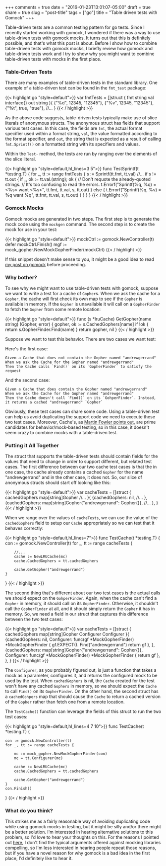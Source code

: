 +++
comments = true
date = "2016-01-23T13:01:07-05:00"
draft = true
share = true
slug = "post-title"
tags = ["go"]
title = "Table driven tests with Gomock"
+++

Table-driven tests are a common testing pattern for go tests. Since I recently started working with gomock, I wondered if there was a way to use table-driven tests with gomock mocks. It turns out that this is definitely possible, and that's what this post is about. Before I show how to combine table-driven tests with gomock mocks, I briefly review how gomock and table-driven tests work and I try to show why you might want to combine table-driven tests with mocks in the first place.

### Table-Driven Tests

There are many examples of table-driven tests in the standard library. One example of a table-driven test can be found in the `fmt_test` package:

{{< highlight go "style=default">}}
var fmtTests = []struct {
	fmt string
	val interface{}
	out string
}{
	{"%d", 12345, "12345"},
	{"%v", 12345, "12345"},
	{"%t", true, "true"},
    //...
}
{{< / highlight >}}

As the above code suggests, table-driven tests typically make use of slice literals of anonymous structs. The anonymous struct has fields that support various test cases. In this case, the fields are `fmt`, the actual format specifier used within a format string, `val`, the value formatted according to the format specifier, and `out`, the string that is expected as a result of calling `fmt.Sprintf()` on a formatted string with its specifiers and values.

Within the `Test-` method, the tests are run by ranging over the elements of the slice literal.

{{< highlight go "style=default,hl_lines=3 5">}}
func TestSprintf(t *testing.T) {
	for _, tt := range fmtTests {
		s := Sprintf(tt.fmt, tt.val)
		//...
		if s != tt.out {
			if _, ok := tt.val.(string); ok {
				// Don't requote the already-quoted strings.
				// It's too confusing to read the errors.
				t.Errorf("Sprintf(%q, %q) = <%s> want <%s>", tt.fmt, tt.val, s, tt.out)
			} else {
				t.Errorf("Sprintf(%q, %v) = %q want %q", tt.fmt, tt.val, s, tt.out)
			}
		}
	}
}
{{< / highlight >}}

### Gomock Mocks

Gomock mocks are generated in two steps. The first step is to generate the mock code using the `mockgen` command. The second step is to create the mock for use in your test:

{{< highlight go "style=default">}}
mockCtrl := gomock.NewController(t)
defer mockCtrl.Finish()
mgf := mock_gopher.NewMockGopherFinder(mockCtrl)
{{< / highlight >}}

If this snippet doesn't make sense to you, it might be a good idea to read [my post on gomock](http://www.philosophicalhacker.com/post/getting-started-with-gomock/) before proceeding.

### Why bother?

To see why we might want to use table-driven tests with gomock, suppose we want to write a test for a cache of `Gopher`s. When we ask the cache for a `Gopher`, the cache will first check its own map to see if the `Gopher` is available in memory. If the `Gopher` is unavailable it will call on a `GopherFinder` to fetch the `Gopher` from some remote location:

{{< highlight go "style=default">}}
func (s *lruCache) GetGopher(name string) (Gopher, error) {
	gopher, ok := s.CachedGophers[name]
	if !ok {
		return s.GopherFinder.Find(name)
	}
	return gopher, nil
}
{{< / highlight >}}

Suppose we want to test this behavior. There are two cases we want test:

Here's the first case:

```
Given a Cache that does not contain the Gopher named "andrewgerrand"
When we ask the Cache for the Gopher named "andrewgerrand"
Then the Cache calls `Find()` on its `GopherFinder` to satisfy the request
```

And the second case:

```
Given a Cache that does contain the Gopher named "andrewgerrand"
When we ask the Cache for the Gopher named "andrewgerrand"
Then the Cache doesn't call `Find()` on its `GohperFinder`. Instead, it returns a cached "andrewgerrand" `Gopher`
```

Obviously, these test cases can share some code. Using a table-driven test can help us avoid duplicating the support code we need to execute these two test cases. Moreover, Cache's, as [Martin Fowler points out](http://martinfowler.com/articles/mocksArentStubs.html), are prime candidates for behavior/mock-based testing, so in this case, it doesn't seem crazy to combine mocks with a table-driven test.

### Putting it All Together

The struct that supports the table-driven tests should contain fields for the values that need to change in order to support different, but related test cases. The first difference between our two cache test cases is that the in one case, the cache already contains a cached `Gopher` for the name "andrewgerrand" and in the other case, it does not. So, our slice of anonymous structs should start off looking like this:

{{< highlight go "style=default">}}
var cacheTests = []struct {
	cachedGophers map[string]Gopher
	//...
}{
	{cachedGophers: nil,
		//...
	},
	{cachedGophers: map[string]Gopher{"andrewgerrand": Gopher{}},
		//...
	},
}
{{< / highlight >}}

When we range over the values of `cacheTests`, we can use the value of the `cachedGophers` field to setup our `Cache` appropriately so we can test that it behaves correctly:

{{< highlight go "style=default,hl_lines=7">}}
func TestCache(t *testing.T) {
    con := gomock.NewController(t)
	for _, tt := range cacheTests {

		//...
		cache := NewLRUCache(mc)
		cache.CachedGophers = tt.cachedGophers

		cache.GetGopher("andrewgerrand")
	}
}
{{< / highlight >}}

The second thing that's different about our two test cases is the actual calls we should expect on the `GohperFinder`. Again, when the cache can't find a `Gopher` in memory, it should call on its `GopherFinder`. Otherwise, it shouldn't call the `GopherFinder` at all, and it should simply return the `Gopher` it has in memory. So, we need a field in our struct that captures this difference between the two test cases:

{{< highlight go "style=default">}}
var cacheTests = []struct {
	cachedGophers map[string]Gopher
	Configurer    Configurer
}{
    {cachedGophers: nil,
		Configurer: func(gf *MockGopherFinder) *MockGopherFinder {
			gf.EXPECT().
				Find("andrewgerrand")
			return gf
		},
	},
	{cachedGophers: map[string]Gopher{"andrewgerrand": Gopher{}},
		Configurer: func(gf *MockGopherFinder) *MockGopherFinder {
			return gf
		},
	},
}
{{< / highlight >}}

The `Configurer`, as you probably figured out, is just a function that takes a mock as a parameter, configures it, and returns the configured mock to be used by the test. When `cachedGophers` is nil, the `Cache` created for the test won't have any cached `Gophers` in memory, so we should expect the `Cache` to call `Find()` on its `GopherFinder`. On the other hand, the second struct has a `cachedGohpers` map that should cause the `Cache` to return a cached version of the `Gopher` rather than fetch one from a remote location.

The `TestCache()` function can leverage the fields of this struct to run the two test cases:

{{< highlight go "style=default,hl_lines=4 7 10">}}
func TestCache(t *testing.T) {

	con := gomock.NewController(t)
	for _, tt := range cacheTests {

		mc := mock_gopher.NewMockGopherFinder(con)
		mc = tt.Configurer(mc)

		cache := NewLRUCache(mc)
		cache.CachedGophers = tt.cachedGophers

		cache.GetGopher("andrewgerrand")
	}
	con.Finish()
}
{{< / highlight >}}

### What do you think?

This strikes me as a fairly reasonable way of avoiding duplicating code while using gomock mocks in testing, but it might be silly and/or there might be a better solution. I'm interested in hearing alternative solutions to this problem, so I'd love to hear your thoughts on this. For the reasons I pointed out [here](http://www.philosophicalhacker.com/2016/01/13/should-we-use-mocking-libraries-for-go-testing/), I don't find the typical arguments offered against mocking libraries compelling, so I'm less interested in hearing people repeat those reasons, but if you have a novel reason for why gomock is a bad idea in the first place, I'd definitely like to hear it.
